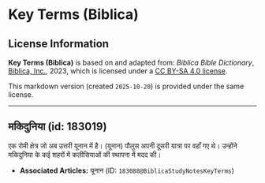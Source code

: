 # Key Terms (Biblica)

## License Information

**Key Terms (Biblica)** is based on and adapted from: _Biblica Bible Dictionary_, [Biblica, Inc.](https://www.biblica.com/), 2023, which is licensed under a [CC BY-SA 4.0 license](https://creativecommons.org/licenses/by-sa/4.0/legalcode.en).

This markdown version (created `2025-10-20`) is provided under the same license.



--------------------------------

## मकिदुनिया (id: 183019)

एक रोमी क्षेत्र जो अब उत्तरी यूनान में है। (यूनान) पौलुस अपनी दूसरी यात्रा पर वहाँ गए थे। उन्होंने मकिदुनिया के कई शहरों में कलीसियाओं की स्थापना में मदद की।

* **Associated Articles:** यूनान  (ID: `183088@BiblicaStudyNotesKeyTerms`)

